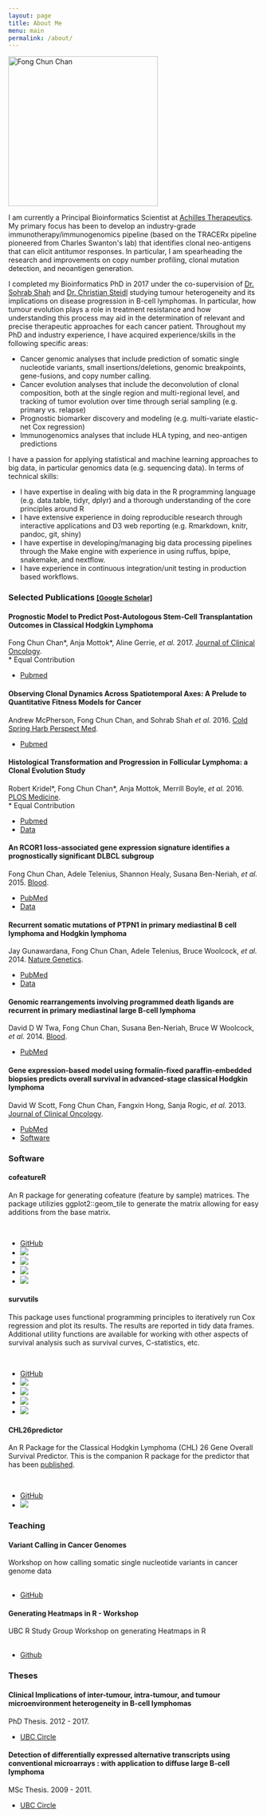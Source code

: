 ```yaml
---
layout: page
title: About Me
menu: main
permalink: /about/
---
```


<img src="{{ site.url }}/assets/fong-internet.jpg" alt="Fong Chun Chan" style="width: 300px;" class="floatright" />

I am currently a Principal Bioinformatics Scientist at [Achilles Therapeutics](http://achillestx.com/). My primary focus has been to develop an industry-grade immunotherapy/immunogenomics pipeline (based on the TRACERx pipeline pioneered from Charles Swanton's lab) that identifies clonal neo-antigens that can elicit antitumor responses. In particular, I am spearheading the research and improvements on copy number profiling, clonal mutation detection, and neoantigen generation.

I completed my Bioinformatics PhD in 2017 under the co-supervision of [Dr. Sohrab Shah](http://compbio.bccrc.ca/) and [Dr. Christian Steidl](http://steidllab.med.ubc.ca/) studying tumour heterogeneity and its implications on disease progression in B-cell lymphomas. In particular, how tumour evolution plays a role in treatment resistance and how understanding this process may aid in the determination of relevant and precise therapeutic approaches for each cancer patient. Throughout my PhD and industry experience, I have acquired experience/skills in the following specific areas:

* Cancer genomic analyses that include prediction of somatic single nucleotide variants, small insertions/deletions, genomic breakpoints, gene-fusions, and copy number calling.
* Cancer evolution analyses that include the deconvolution of clonal composition, both at the single region and multi-regional level, and tracking of tumor evolution over time through serial sampling (e.g. primary vs. relapse)
* Prognostic biomarker discovery and modeling (e.g. multi-variate elastic-net Cox regression)
* Immunogenomics analyses that include HLA typing, and neo-antigen predictions

I have a passion for applying statistical and machine learning approaches to big data, in particular genomics data (e.g. sequencing data). In terms of technical skills:

* I have expertise in dealing with big data in the R programming language (e.g. data.table, tidyr, dplyr) and a thorough understanding of the core principles around R
* I have extensive experience in doing reproducible research through interactive applications and D3 web reporting (e.g. Rmarkdown, knitr, pandoc, git, shiny)
* I have expertise in developing/managing big data processing pipelines through the Make engine with experience in using ruffus, bpipe, snakemake, and nextflow. 
* I have experience in continuous integration/unit testing in production based workflows.

<h3>Selected Publications <small><a href="https://scholar.google.co.in/citations?user=BbZVuYMAAAAJ&hl=en&oi=ao" target="_new">[Google Scholar]</a></small>
</h3>

<div class="list-group">
  <div class="list-group-item">
    <h4 class="list-group-item-heading">Prognostic Model to Predict Post-Autologous Stem-Cell Transplantation Outcomes in Classical Hodgkin Lymphoma</h4>
    <div>Fong Chun Chan*, Anja Mottok*, Aline Gerrie, <i>et al.</i> 2017. <a href="http://ascopubs.org/journal/jco">Journal of Clinical Oncology</a>.</div>
    <div>* Equal Contribution</div>
    <div>
      <ul class="list-inline">
         <li><a href="https://www.ncbi.nlm.nih.gov/pubmed/28898161"><span class="label label-success">Pubmed</span></a></li>
      </ul>
    </div>
  </div>
  <div class="list-group-item">
    <h4 class="list-group-item-heading">Observing Clonal Dynamics Across Spatiotemporal Axes: A Prelude to Quantitative Fitness Models for Cancer</h4>
    <div>Andrew McPherson, Fong Chun Chan, and Sohrab Shah <i>et al.</i> 2016. <a href="http://perspectivesinmedicine.cshlp.org/">Cold Spring Harb Perspect Med</a>.</div>
    <div>
      <ul class="list-inline">
         <li><a href="https://www.ncbi.nlm.nih.gov/pubmed/28630229"><span class="label label-success">Pubmed</span></a></li>
      </ul>
    </div>
  </div>
  <div class="list-group-item">
    <h4 class="list-group-item-heading">Histological Transformation and Progression in Follicular Lymphoma: a Clonal Evolution Study</h4>
    <div>Robert Kridel*, Fong Chun Chan*, Anja Mottok, Merrill Boyle, <i>et al.</i> 2016. <a href="http://journals.plos.org/plosmedicine/">PLOS Medicine</a>.</div>
    <div>* Equal Contribution</div>
    <div>
      <ul class="list-inline">
         <li><a href="https://www.ncbi.nlm.nih.gov/pubmed/27959929"><span class="label label-success">Pubmed</span></a></li>
         <li><a href="https://www.ebi.ac.uk/ega/studies/EGAS00001001709"><span class="label label-info">Data</span></a></li>
      </ul>
    </div>
  </div>
  <div class="list-group-item">
    <h4 class="list-group-item-heading">An RCOR1 loss-associated gene expression signature identifies a prognostically significant DLBCL subgroup</h4>
    <div>Fong Chun Chan, Adele Telenius, Shannon Healy, Susana Ben-Neriah, <i>et al.</i> 2015. <a href="http://www.bloodjournal.org/">Blood</a>.</div>
    <div>
      <ul class="list-inline">
         <li><a href="http://www.ncbi.nlm.nih.gov/pubmed/25395426"><span class="label label-success">PubMed</span></a></li>
         <li><a href="https://www.ebi.ac.uk/ega/studies/EGAS00001001000"><span class="label label-info">Data</span></a></li>
      </ul>
    </div>
  </div>
  <div class="list-group-item">
    <h4 class="list-group-item-heading">Recurrent somatic mutations of PTPN1 in primary mediastinal B cell lymphoma and Hodgkin lymphoma</h4>
    <div>Jay Gunawardana, Fong Chun Chan, Adele Telenius, Bruce Woolcock, <i>et al.</i> 2014. <a href="http://www.nature.com/ng/index.html">Nature Genetics</a>.</div>
    <div>
      <ul class="list-inline">
         <li><a href="http://www.ncbi.nlm.nih.gov/pubmed/24531327"><span class="label label-success">PubMed</span></a></li>
         <li><a href="https://www.ebi.ac.uk/ega/studies/EGAS00001000554"><span class="label label-info">Data</span></a></li>
      </ul>
    </div>
  </div>
  <div class="list-group-item">
    <h4 class="list-group-item-heading">Genomic rearrangements involving programmed death ligands are recurrent in primary mediastinal large B-cell lymphoma</h4>
    <div>David D W Twa, Fong Chun Chan, Susana Ben-Neriah, Bruce W Woolcock, <i>et al.</i> 2014. <a href="http://www.bloodjournal.org/">Blood</a>.</div>
    <div>
      <ul class="list-inline">
         <li><a href="http://www.ncbi.nlm.nih.gov/pubmed/24497532"><span class="label label-success">PubMed</span></a></li>
      </ul>
    </div>
  </div>
  <div class="list-group-item">
    <h4 class="list-group-item-heading">Gene expression-based model using formalin-fixed paraffin-embedded biopsies predicts overall survival in advanced-stage classical Hodgkin lymphoma</h4>
    <div>David W Scott, Fong Chun Chan, Fangxin Hong, Sanja Rogic, <i>et al.</i> 2013. <a href="http://ascopubs.org/journal/jco">Journal of Clinical Oncology</a>.</div>
    <div>
      <ul class="list-inline">
         <li><a href="http://www.ncbi.nlm.nih.gov/pubmed/23182984"><span class="label label-success">PubMed</span></a></li>
         <li><a href="https://github.com/tinyheero/CHL26predictor"><span class="label label-primary">Software</span></a></li>
      </ul>
    </div>
</div>

<h3>Software</h3>

<div class="list-group">
  <div class="list-group-item">
    <h4 class="list-group-item-heading">cofeatureR</h4>
    <p class="list-group-item-text">An R package for generating cofeature (feature by sample) matrices. The package utilizies ggplot2::geom_tile to generate the matrix allowing for easy additions from the base matrix.</p>
		<br />
		<ul class="list-inline">
		  <li><i class="fa fa-github fa-lg"></i> <a href="https://github.com/tinyheero/cofeatureR">GitHub</a></li>
			<li><a href="https://cran.rstudio.com/web/packages/cofeatureR"><img src="http://www.r-pkg.org/badges/version/cofeatureR" /></a></li>
      <li><a href="https://cran.rstudio.com/web/packages/cofeatureR"><img src="http://cranlogs.r-pkg.org/badges/cofeatureR" /></a></li>
      <li><a href="https://cran.rstudio.com/web/packages/cofeatureR"><img src="https://cranlogs.r-pkg.org/badges/grand-total/cofeatureR" /></a></li>
			<li><a href="https://anaconda.org/fongchun/r-cofeaturer"> <img src="https://anaconda.org/fongchun/r-cofeaturer/badges/version.svg" /> </a></li>
		</ul>
  </div>
  <div class="list-group-item">
    <h4 class="list-group-item-heading">survutils</h4>
    <p class="list-group-item-text">This package uses functional programming principles to iteratively run Cox regression and plot its results. The results are reported in tidy data frames. Additional utility functions are available for working with other aspects of survival analysis such as survival curves, C-statistics, etc.</p>
		<br />
		<ul class="list-inline">
		  <li><i class="fa fa-github fa-lg"></i> <a href="https://github.com/tinyheero/survutils">GitHub</a></li>
			<li><a href="https://cran.rstudio.com/web/packages/survutils"> <img src="http://www.r-pkg.org/badges/version/survutils" /></a></li>
      <li><a href="https://cran.rstudio.com/web/packages/survutils"> <img src="http://cranlogs.r-pkg.org/badges/survutils" /></a></li>
      <li><a href="https://cran.rstudio.com/web/packages/survutils"> <img src="https://cranlogs.r-pkg.org/badges/grand-total/survutils" /></a></li>
      <li><a href="https://anaconda.org/fongchun/r-survutils"> <img src="https://anaconda.org/fongchun/r-survutils/badges/version.svg" /></a></li>
		</ul>
  </div>
  <div class="list-group-item">
    <h4 class="list-group-item-heading">CHL26predictor</h4>
		<p class="list-group-item-text">An R Package for the Classical Hodgkin Lymphoma (CHL) 26 Gene Overall Survival Predictor. This is the companion R package for the predictor that has been <a href="http://www.ncbi.nlm.nih.gov/pubmed/23182984">published</a>.</p>
		<br />
		<ul class="list-inline">
		  <li><i class="fa fa-github fa-lg"></i> <a href="https://github.com/tinyheero/CHL26predictor">GitHub</a></li>
      <li><a href="https://anaconda.org/fongchun/chl26predictor"> <img src="https://anaconda.org/fongchun/chl26predictor/badges/version.svg" /> </a></li>
		</ul>
  </div>
</div>

<h3>Teaching</h3>

<div class="list-group">
  <div class="list-group-item">
    <h4 class="list-group-item-heading">Variant Calling in Cancer Genomes</h4>
    <div>Workshop on how calling somatic single nucleotide variants in cancer genome data</div>
		<br />
    <div>
      <ul class="list-inline">
        <li><i class="fa fa-github fa-lg"></i> <a href="https://github.com/tinyheero/variant_calling_in_cancer_genomes_seminar">GitHub</a></li>
      </ul>
    </div>
  </div>
  <div class="list-group-item">
    <h4 class="list-group-item-heading">Generating Heatmaps in R - Workshop</h4>
    <div>UBC R Study Group Workshop on generating Heatmaps in R</div>
		<br />
    <div>
      <ul class="list-inline">
        <li><i class="fa fa-github fa-lg"></i> <a href="https://github.com/tinyheero/R-Heatmaps">Github</a></li>
      </ul>
    </div>
</div>

<h3>Theses</h3>

<div class="list-group">
  <div class="list-group-item">
    <h4 class="list-group-item-heading">Clinical Implications of inter-tumour, intra-tumour, and tumour microenvironment heterogeneity in B-cell lymphomas</h4>
    <div>PhD Thesis. 2012 - 2017.</div>
    <div>
      <ul class="list-inline">
         <li><a href="http://hdl.handle.net/2429/61022"><span class="label label-success">UBC Circle</span></a></li>
      </ul>
    </div>
  </div>
  <div class="list-group-item">
    <h4 class="list-group-item-heading">Detection of differentially expressed alternative transcripts using conventional microarrays : with application to diffuse large B-cell lymphoma</h4>
    <div>MSc Thesis. 2009 - 2011.</div>
    <div>
      <ul class="list-inline">
         <li><a href="http://hdl.handle.net/2429/39846"><span class="label label-success">UBC Circle</span></a></li>
      </ul>
    </div>
</div>
